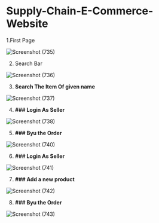 # Supply-Chain-E-Commerce-Website
1.First Page

![Screenshot (735)](https://user-images.githubusercontent.com/96992202/217645672-45cb9c87-b57e-4ef7-aa44-c90d8dd75338.png)

2. Search Bar

![Screenshot (736)](https://user-images.githubusercontent.com/96992202/217645862-34462804-ddf8-4c37-a072-3b39f0cbee1c.png)

3.  **Search The Item Of given name**

![Screenshot (737)](https://user-images.githubusercontent.com/96992202/217646499-875e2762-05ab-40ad-a1df-b7d0e91dfcc6.png)

4. **### **Login As Seller****

![Screenshot (738)](https://user-images.githubusercontent.com/96992202/217647143-c9747e88-19f5-44db-a837-7ae15dfdc5b4.png)

5. **### **Byu the Order****

![Screenshot (740)](https://user-images.githubusercontent.com/96992202/217647197-7abb56ef-2727-41dd-afea-0146abd0606a.png)

6. **### **Login As Seller****

![Screenshot (741)](https://user-images.githubusercontent.com/96992202/217647385-caaaee3e-a64f-4f33-b7bc-e062075b6008.png)

7. **### **Add a new product****

![Screenshot (742)](https://user-images.githubusercontent.com/96992202/217647618-d3d9d7e3-6f46-4eaf-9ea1-8741417bd865.png)


8. **### **Byu the Order****

![Screenshot (743)](https://user-images.githubusercontent.com/96992202/217647677-dccdc17c-0616-4e5e-925f-cf46c73accf1.png)



